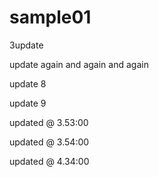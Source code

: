 # sample01

3update

update again and again and again 
 


update 8

update 9
 
updated @ 3.53:00 

updated @ 3.54:00

updated @ 4.34:00
